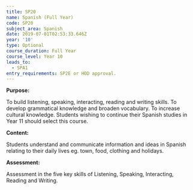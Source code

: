 ```yaml
---
title: SP20
name: Spanish (Full Year)
code: SP20
subject_area: Spanish
date: 2019-07-01T02:53:33.646Z
year: '10'
type: Optional
course_duration: Full Year
course_level: Year 10
leads_to:
  - SPA1
entry_requirements: SP2E or HOD approval.
---
```

**Purpose:**

To build listening, speaking, interacting, reading and writing skills. To develop grammatical knowledge and broaden vocabulary. To increase cultural knowledge. Students wishing to continue their Spanish studies in Year 11 should select this course.

**Content:**

Students understand and communicate information and ideas in Spanish relating to their daily lives eg. town, food, clothing and holidays.

**Assessment:**

Assessment in the five key skills of Listening, Speaking, Interacting, Reading and Writing.
